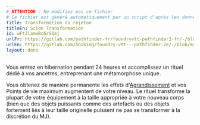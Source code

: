 ```yaml
---
# ATTENTION : Ne modifiez pas ce fichier
# Ce fichier est généré automatiquement par un script d'après les données du module Foundry VTT officiel et de sa traduction
title: Transformation du rejeton
titleEn: Scion Transformation
id: wFtJlamwRc6rSQmj
urlFr: https://gitlab.com/pathfinder-fr/foundryvtt-pathfinder2-fr/-/blob/master/data/feats/wFtJlamwRc6rSQmj.htm
urlEn: https://gitlab.com/hooking/foundry-vtt---pathfinder-2e/-/blob/master/packs/data/feats.db/scion-transformation.json
layout: dons
---
```

Vous entrez en hibernation pendant 24 heures et accomplissez un rituel dédié à vos ancètres, entreprenant une métamorphose unique.

Vous obtenez de manière permanente les effets d'[Agrandissement](../sorts/agrandissement.html) et vos Points de vie maximum augmentent de votre niveau. Le rituel transforme la plupart de votre équipement à la taille appropriée à votre nouveau corps (bien que des objets puissants comme des artefacts ou des objets fortement liés à leur taille originelle puissent ne pas se transformer à la discrétion du MJ).
